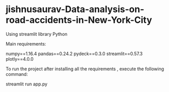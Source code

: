 # jishnusaurav-Data-analysis-on-road-accidents-in-New-York-City
Using streamlit library Python

Main requirements:

numpy==1.16.4
pandas==0.24.2
pydeck==0.3.0
streamlit==0.57.3
plotly==4.0.0

To run the project after installing all the requirements , execute the following command:

streamlit run app.py
